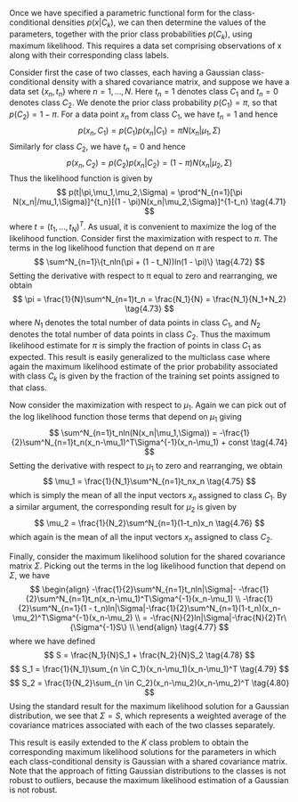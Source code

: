 Once we have specified a parametric functional form for the class-conditional densities $p(x|C_k)$, we can then determine the values of the parameters, together with the prior class probabilities $p(C_k)$, using maximum likelihood. This requires a data set comprising observations of x along with their corresponding class labels.

Consider first the case of two classes, each having a Gaussian class-conditional density with a shared covariance matrix, and suppose we have a data set $\{x_n, t_n\}$ where $n = 1, . . . , N$. Here $t_n = 1$ denotes class $C_1$ and $t_n = 0$ denotes class $C_2$. We denote the prior class probability $p(C_1) = \pi$, so that $p(C_2) = 1 − \pi$. For a data point $x_n$ from class $C_1$, we have $t_n = 1$ and hence
$$
p(x_n,C_1) = p(C_1)p(x_n|C_1) = \pi N(x_n|\mu_1,\Sigma)
$$
Similarly for class $C_2$, we have $t_n = 0$ and hence
$$
p(x_n,C_2) = p(C_2)p(x_n|C_2) = (1 - \pi)N(x_n|\mu_2,\Sigma)
$$
Thus the likelihood function is given by
$$
p(t|\pi,\mu_1,\mu_2,\Sigma) = \prod^N_{n=1}[\pi N(x_n|/mu_1,\Sigma)]^{t_n}[(1 - \pi)N(x_n|\mu_2,\Sigma)]^{1-t_n}
\tag{4.71}
$$
where $t = (t_1, ..., t_N)^T$. As usual, it is convenient to maximize the log of the likelihood function. Consider first the maximization with respect to $\pi$. The terms in the log likelihood function that depend on $\pi$ are
$$
\sum^N_{n=1}\{t_nln(\pi + (1 - t_N))ln(1 - \pi)\}
\tag{4.72}
$$
Setting the derivative with respect to π equal to zero and rearranging, we obtain
$$
\pi = \frac{1}{N}\sum^N_{n=1}t_n = \frac{N_1}{N} = \frac{N_1}{N_1+N_2}
\tag{4.73}
$$
where $N_1$ denotes the total number of data points in class $C_1$, and $N_2$ denotes the total number of data points in class $C_2$. Thus the maximum likelihood estimate for $\pi$ is simply the fraction of points in class $C_1$ as expected. This result is easily generalized to the multiclass case where again the maximum likelihood estimate of the prior probability associated with class $C_k$ is given by the fraction of the training set points assigned to that class.

Now consider the maximization with respect to $\mu_1$. Again we can pick out of the log likelihood function those terms that depend on $\mu_1$ giving
$$
\sum^N_{n=1}t_nln(N(x_n|\mu_1,\Sigma)) = -\frac{1}{2}\sum^N_{n=1}t_n(x_n-\mu_1)^T\Sigma^{-1}(x_n-\mu_1) + const
\tag{4.74}
$$
Setting the derivative with respect to $\mu_1$ to zero and rearranging, we obtain
$$
\mu_1 = \frac{1}{N_1}\sum^N_{n=1}t_nx_n
\tag{4.75}
$$
which is simply the mean of all the input vectors $x_n$ assigned to class $C_1$. By a similar argument, the corresponding result for $\mu_2$ is given by
$$
\mu_2 = \frac{1}{N_2}\sum^N_{n=1}(1-t_n)x_n
\tag{4.76}
$$
which again is the mean of all the input vectors $x_n$ assigned to class $C_2$.

Finally, consider the maximum likelihood solution for the shared covariance matrix $\Sigma$. Picking out the terms in the log likelihood function that depend on $\Sigma$, we have
$$
\begin{align}
-\frac{1}{2}\sum^N_{n=1}t_nln|\Sigma|- -\frac{1}{2}\sum^N_{n=1}t_n(x_n-\mu_1)^T\Sigma^{-1}(x_n-\mu_1) \\
-\frac{1}{2}\sum^N_{n=1}(1 - t_n)ln|\Sigma|-\frac{1}{2}\sum^N_{n=1}(1-t_n)(x_n-\mu_2)^T\Sigma^{-1}(x_n-\mu_2) \\
= -\frac{N}{2}ln|\Sigma|-\frac{N}{2}Tr\{\Sigma^{-1}S\} \\
\end{align}
\tag{4.77}
$$
where we have defined
$$
S = \frac{N_1}{N}S_1 + \frac{N_2}{N}S_2
\tag{4.78}
$$
$$
S_1 = \frac{1}{N_1}\sum_{n \in C_1}(x_n-\mu_1)(x_n-\mu_1)^T
\tag{4.79}
$$
$$
S_2 = \frac{1}{N_2}\sum_{n \in C_2}(x_n-\mu_2)(x_n-\mu_2)^T
\tag{4.80}
$$
Using the standard result for the maximum likelihood solution for a Gaussian distribution, we see that $\Sigma = S$, which represents a weighted average of the covariance matrices associated with each of the two classes separately.

This result is easily extended to the *K* class problem to obtain the corresponding maximum likelihood solutions for the parameters in which each class-conditional density is Gaussian with a shared covariance matrix. Note that the approach of fitting Gaussian distributions to the classes is not robust to outliers, because the maximum likelihood estimation of a Gaussian is not robust.